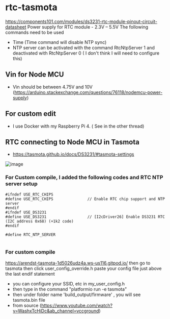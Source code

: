 # rtc-tasmota

https://components101.com/modules/ds3231-rtc-module-pinout-circuit-datasheet
Power supply for RTC module -  2.3V – 5.5V
The following commands need to be used

- Time (Time command will disable NTP sync)
- NTP server can be activated with the command RtcNtpServer 1 and deactivated with RtcNtpServer 0 ( I don't think I will need to configure this)
## Vin for Node MCU
- Vin should be between 4.75V and 10V (https://arduino.stackexchange.com/questions/76118/nodemcu-power-supply)
## For custom edit
- I use Docker with my Raspberry Pi 4. ( See in the other thread)

## RTC connecting to Node MCU in Tasmota 
- https://tasmota.github.io/docs/DS3231/#tasmota-settings
  
![image](https://github.com/princekham/rtc-tasmota/assets/16104631/078b5ecd-e9b1-4dbc-9151-a008d08c89b9)

### For Custom compile, I added the following codes and RTC NTP server setup

```
#ifndef USE_RTC_CHIPS 
#define USE_RTC_CHIPS               // Enable RTC chip support and NTP server
#endif
#ifndef USE_DS3231
#define USE_DS3231                  // [I2cDriver26] Enable DS3231 RTC (I2C address 0x68) (+1k2 code)
#endif

#define RTC_NTP_SERVER


```
### For custom compile

https://arendst-tasmota-1d5026udz4a.ws-us116.gitpod.io/
then go to tasmota
then click
 user_config_override.h 
paste your config file just above the last endif statement
- you can configure your SSID, etc in my_user_config.h
- then type in the command "platformio run -e tasmota"
- then under folder name 'build_output/firmware' , you will see tasmota.bin file
- from source (https://www.youtube.com/watch?v=WashxTcHiDc&ab_channel=vccground)
